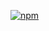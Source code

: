 [![npm](https://img.shields.io/npm/v/rax-menu-item.svg)](https://www.npmjs.com/package/rax-menu-item)
